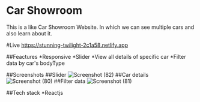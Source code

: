 # Car Showroom
This is a like Car Showroom Website. In which we can see multiple cars and also learn about it.

#Live
https://stunning-twilight-2c1a58.netlify.app

##Feactures
*Responsive
*Slider
*View all details of specific car
*Filter data by car's bodyType

##Screenshots
##Slider
![Screenshot (82)](https://user-images.githubusercontent.com/76946978/201020997-4da4cfd8-d343-432e-ad38-56b599f1205e.png)
##Car details
![Screenshot (80)](https://user-images.githubusercontent.com/76946978/201021033-632a27be-224a-4af5-bdcc-ee62e3a13c89.png)
##Filter data
![Screenshot (81)](https://user-images.githubusercontent.com/76946978/201021055-b9bf2aad-d72a-4e0e-8e13-ffe6b7480b23.png)

##Tech stack
*Reactjs
